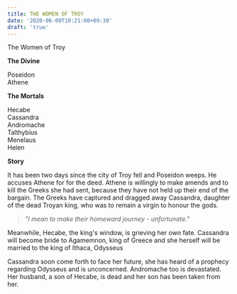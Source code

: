 ```yaml
---
title: THE WOMEN OF TROY
date: '2020-06-09T10:21:00+09:30'
draft: 'true'
---
```

The Women of Troy

**The Divine**

Poseidon\
Athene

**The Mortals**

Hecabe\
Cassandra\
Andromache\
Talthybius\
Menelaus\
Helen

**Story**

It has been two days since the city of Troy fell and Poseidon weeps. He accuses Athene for for the deed. Athene is willingly to make amends and to kill the Greeks she had sent, because they have not held up their end of the bargain. The Greeks have captured and dragged away Cassandra, daughter of the dead Troyan king, who was to remain a virgin to honour the gods.

> _"I mean to make their homeward journey - unfortunate."_

Meanwhile, Hecabe, the king's window, is grieving her own fate. Cassandra will become bride to Agamemnon, king of Greece and she herself will be married to the king of Ithaca, Odysseus

Cassandra soon come forth to face her future, she has heard of a prophecy regarding Odysseus and is unconcerned. Andromache too is devastated. Her husband, a son of Hecabe, is dead and her son has been taken from her.
